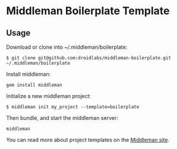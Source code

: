 Middleman Boilerplate Template
=======================================


Usage
-----

Download or clone into ~/.middleman/boilerplate:

```
$ git clone git@github.com:droidlabs/middleman-boilerplate.git ~/.middleman/boilerplate
```

Install middleman:
```
gem install middleman
```

Initialize a new middleman project:

```
$ middleman init my_project --template=boilerplate
```

Then bundle, and start the middleman server:
```
middleman
```

You can read more about project templates on the [Middleman site](http://middlemanapp.com/getting-started/welcome/).